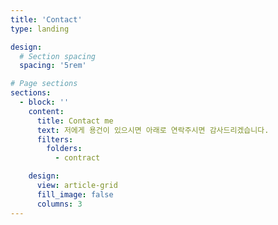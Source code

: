 ```yaml
---
title: 'Contact'
type: landing

design:
  # Section spacing
  spacing: '5rem'

# Page sections
sections:
  - block: ''
    content:
      title: Contact me
      text: 저에게 용건이 있으시면 아래로 연락주시면 감사드리겠습니다.
      filters:
        folders:
          - contract

    design:
      view: article-grid
      fill_image: false
      columns: 3
---
```

